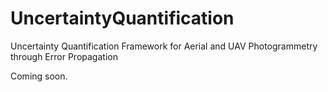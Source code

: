 # UncertaintyQuantification
Uncertainty Quantification Framework for Aerial and UAV Photogrammetry through Error Propagation

Coming soon.
